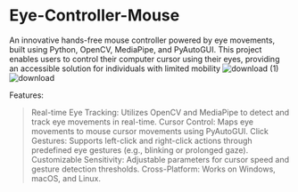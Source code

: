 # Eye-Controller-Mouse
An innovative hands-free mouse controller powered by eye movements, built using Python, OpenCV, MediaPipe, and PyAutoGUI. This project enables users to control their computer cursor using their eyes, providing an accessible solution for individuals with limited mobility
![download (1)](https://github.com/user-attachments/assets/f837b5d9-2483-48dc-af14-7f421a4918a8       )![download](https://github.com/user-attachments/assets/d93bd69b-209c-4682-99f5-157db204a5bb)


Features:

   >Real-time Eye Tracking: Utilizes OpenCV and MediaPipe to detect and track eye movements in real-time.
   >Cursor Control: Maps eye movements to mouse cursor movements using PyAutoGUI.
   >Click Gestures: Supports left-click and right-click actions through predefined eye gestures (e.g., blinking or prolonged gaze).
   >Customizable Sensitivity: Adjustable parameters for cursor speed and gesture detection thresholds.
   >Cross-Platform: Works on Windows, macOS, and Linux.
